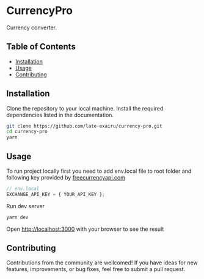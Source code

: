 # CurrencyPro

Currency converter.

## Table of Contents

- [Installation](#installation)
- [Usage](#usage)
- [Contributing](#contributing)

## Installation

Clone the repository to your local machine.
Install the required dependencies listed in the documentation.

```bash
git clone https://github.com/late-exairu/currency-pro.git
cd currency-pro
yarn
```

## Usage

To run project locally first you need to add env.local file to root folder and following key provided by [freecurrencyapi.com](https://freecurrencyapi.com/)

```js
// env.local
EXCHANGE_API_KEY = { YOUR_API_KEY };
```

Run dev server

```bash
yarn dev
```

Open [http://localhost:3000](http://localhost:3000) with your browser to see the result

## Contributing

Contributions from the community are wellcomed! If you have ideas for new features, improvements, or bug fixes, feel free to submit a pull request.
